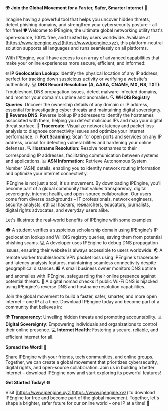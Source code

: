 🌍 **Join the Global Movement for a Faster, Safer, Smarter Internet** 🚀

Imagine having a powerful tool that helps you uncover hidden threats, detect phishing domains, and strengthen your cybersecurity posture – all for free! 🛡️ Welcome to IPEngine, the ultimate global networking utility that's open-source, 100% free, and trusted by users worldwide. Available at [https://www.ipengine.xyz](https://www.ipengine.xyz), this platform-neutral solution supports all languages and runs seamlessly on all platforms.

With IPEngine, you'll have access to an array of advanced capabilities that make your online experiences more secure, efficient, and informed:

🌐 **IP Geolocation Lookup**: Identify the physical location of any IP address, perfect for tracking down suspicious activity or verifying a website's authenticity.
💻 **DNS Record Resolution (A, AAAA, CNAME, MX, NS, TXT)**: Troubleshoot DNS propagation issues, detect malware-infected domains, and monitor your domain's uptime and anomalies.
🔍 **WHOIS Registry Queries**: Uncover the ownership details of any domain or IP address, essential for investigating cyber threats and maintaining digital sovereignty.
📡 **Reverse DNS**: Reverse lookup IP addresses to identify the hostnames associated with them, helping you detect malicious IPs and map your digital threat surface.
👀 **Traceroute**: Visualize network latency and packet loss analysis to diagnose connectivity issues and optimize your internet performance.
💥 **Port Scanning**: Scan for open ports and services on any IP address, crucial for detecting vulnerabilities and hardening your online defenses.
🔍 **Hostname Resolution**: Resolve hostnames to their corresponding IP addresses, facilitating communication between systems and applications.
📊 **ASN Information**: Retrieve Autonomous System Number (ASN) details, enabling you to identify network routing information and optimize your internet connectivity.

IPEngine is not just a tool; it's a movement. By downloading IPEngine, you'll become part of a global community that values transparency, digital sovereignty, internet health, and open-source collaboration. Our users come from diverse backgrounds – IT professionals, network engineers, security analysts, ethical hackers, researchers, educators, journalists, digital rights advocates, and everyday users alike.

Let's illustrate the real-world benefits of IPEngine with some examples:

🎓 A student verifies a suspicious scholarship domain using IPEngine's IP geolocation lookup and WHOIS registry queries, saving them from potential phishing scams.
💻 A developer uses IPEngine to debug DNS propagation issues, ensuring their website is always accessible to users worldwide.
🌏 A remote worker troubleshoots VPN packet loss using IPEngine's traceroute and latency analysis features, maintaining seamless connectivity despite geographical distances.
🛍️ A small business owner monitors DNS uptime and anomalies with IPEngine, safeguarding their online presence against potential threats.
🚀 A digital nomad checks if public Wi-Fi DNS is hijacked using IPEngine's reverse DNS and hostname resolution capabilities.

Join the global movement to build a faster, safer, smarter, and more open internet – one IP at a time. Download IPEngine today and become part of a community that believes in:

🌍 **Transparency**: Unveiling hidden threats and promoting accountability.
📊 **Digital Sovereignty**: Empowering individuals and organizations to control their online presence.
💻 **Internet Health**: Fostering a secure, reliable, and efficient internet for all.

**Spread the Word! 🚀**

Share IPEngine with your friends, tech communities, and online groups. Together, we can create a global movement that prioritizes cybersecurity, digital rights, and open-source collaboration. Join us in building a better internet – download IPEngine now and start exploring its powerful features!

**Get Started Today! 🌐**

Visit [https://www.ipengine.xyz](https://www.ipengine.xyz) to download IPEngine for free and become part of the global movement. Together, let's shape a brighter, safer future for our online world – one IP at a time! 🔗